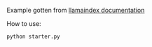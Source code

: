 Example gotten from [llamaindex documentation](https://docs.llamaindex.ai/en/stable/getting_started/starter_example.html)

How to use:
```
python starter.py
```